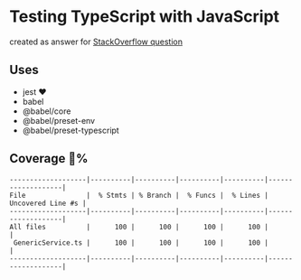 # Testing TypeScript with JavaScript

created as answer for [StackOverflow question][so-question]

## Uses
 - jest ❤️
 - babel
 - @babel/core
 - @babel/preset-env
 - @babel/preset-typescript

## Coverage 💯%

```
-------------------|----------|----------|----------|----------|-------------------|
File               |  % Stmts | % Branch |  % Funcs |  % Lines | Uncovered Line #s |
-------------------|----------|----------|----------|----------|-------------------|
All files          |      100 |      100 |      100 |      100 |                   |
 GenericService.ts |      100 |      100 |      100 |      100 |                   |
-------------------|----------|----------|----------|----------|-------------------|
```


[so-question]: https://stackoverflow.com/questions/58889386/cover-abstract-class-method-with-tests-in-jest